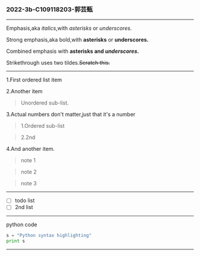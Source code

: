### 2022-3b-C109118203-郭芸甄





---

Emphasis,aka *italics*,with *asterisks* or *underscores*.

Strong emphasis,aka bold,with **asterisks** or **underscores.**

Combined emphasis with **asterisks and *underscores*.**

Strikethrough uses two tildes.~~Scratch this.~~

---

1.First ordered list item

2.Another item
>Unordered sub-list.

3.Actual numbers don't matter,just that it's a number
>1.Ordered sub-list

>2.2nd

4.And another item.
>note 1

>note 2

>note 3

---
- [ ] todo list
- [ ] 2nd list

---
python code
```python
s = "Python syntax highlighting"
print s
```
---

